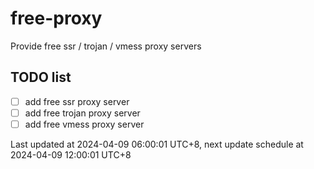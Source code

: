 
# free-proxy
Provide free ssr / trojan / vmess proxy servers


## TODO list
- [ ] add free ssr proxy server
- [ ] add free trojan proxy server
- [ ] add free vmess proxy server

Last updated at 2024-04-09 06:00:01 UTC+8, next update schedule at 2024-04-09 12:00:01 UTC+8

